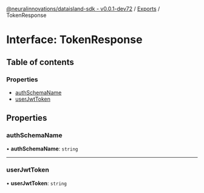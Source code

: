 [@neuralinnovations/dataisland-sdk - v0.0.1-dev72](../../README.md) / [Exports](../modules.md) / TokenResponse

# Interface: TokenResponse

## Table of contents

### Properties

- [authSchemaName](TokenResponse.md#authschemaname)
- [userJwtToken](TokenResponse.md#userjwttoken)

## Properties

### authSchemaName

• **authSchemaName**: `string`

___

### userJwtToken

• **userJwtToken**: `string`
